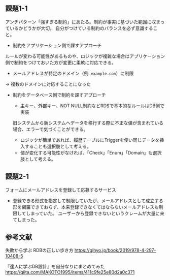 ## 課題1-1
アンチパターン「強すぎる制約」にあたる。制約が事実に基づいた範囲に収まっているかどうかが大切。
自分がつけている制約のバランスを必ず意識すること。

- 制約をアプリケーション側で課すアプローチ

ルールが変わる可能性があるものや、ロジックが複雑な場合はアプリケーション側で制約をつけておいた方が変更に柔軟に対応できる。

- メールアドレスが特定のドメイン（例: `example.com`）に制限

→ 複数のドメインに対応することになった

- 制約をデータベース側で制約を課すアプローチ
    - 主キー、外部キー、NOT NULL制約などRDSで基本的なルールはDB側で実装

    旧システムから新システムへデータを移行する際に不正な値が含まれている場合、エラーで気づくことができる。

    - ロジックが簡単であれば、履歴テーブルにTriggerを使い同じデータを挿入することも選択肢として考える。
    - 値が変化する可能性がなければ、「Check」「Enum」「Domain」も選択肢として考える。

## 課題2-1

フォームにメールアドレスを登録して応募するサービス

- 登録できる形式を指定して制限していたが、メールアドレスとして成立する形を網羅できておらず、本来登録できなくてはならないメールアドレスも制限してしまっていた。
ユーザーから登録できないというクレームが大量に来てしまった。

## 参考文献
失敗から学ぶ RDBの正しい歩き方
https://gihyo.jp/book/2019/978-4-297-10408-5

『達人に学ぶDB設計』を自分なりにまとめてみた
https://qiita.com/MAKOTO1995/items/411c9fe25e80d2a0c371
